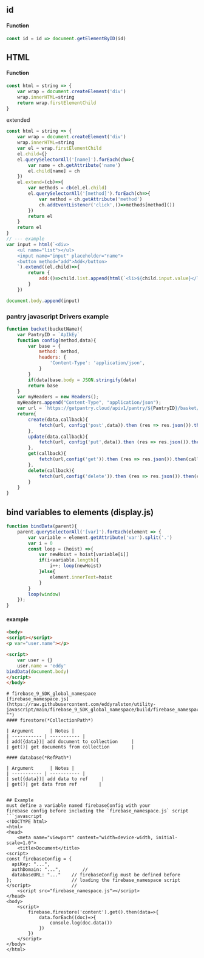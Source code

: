 ## id
#### Function
```javascript
const id = id => document.getElementByID(id)
```
## HTML
#### Function
```javascript
const html = string => {
    var wrap = document.createElement('div')
    wrap.innerHTML=string
    return wrap.firstElementChild
}
```
extended
```javascript
const html = string => {
    var wrap = document.createElement('div')
    wrap.innerHTML=string
    var el = wrap.firstElementChild
    el.child={}
    el.querySelectorAll('[name]').forEach(ch=>{
        var name = ch.getAttribute('name')
        el.child[name] = ch
    })
    el.extend=(cb)=>{
        var methods = cb(el,el.child)
        el.querySelectorAll('[method]').forEach(ch=>{
            var method = ch.getAttribute('method')
            ch.addEventListener('click',()=>methods[method]())
        })
        return el
    }
    return el
}
// --- example
var input = html(`<div>
    <ul name="list"></ul>
    <input name="input" placeholder="name">
    <button method="add">Add</button>
    `).extend((el,child)=>{
        return {
            add:()=>child.list.append(html(`<li>${child.input.value}</li>`))
        }
    })

document.body.append(input)

```


### pantry javascript Drivers example
```javascript
function bucket(bucketName){
    var PantryID = `ApIkEy`
    function config(method,data){
        var base = {
            method: method,
            headers: {
                'Content-Type': 'application/json',
            }
        }
        if(data)base.body = JSON.stringify(data)
        return base
    }
    var myHeaders = new Headers();
    myHeaders.append("Content-Type", "application/json");
    var url = `https://getpantry.cloud/apiv1/pantry/${PantryID}/basket/${bucketName}`
    return{
        create(data,callback){
            fetch(url, config('post',data)).then (res => res.json()).then(callback)
        },
        update(data,callback){
            fetch(url, config('put',data)).then (res => res.json()).then(callback)
        },
        get(callback){
            fetch(url,config('get')).then (res => res.json()).then(callback)
        },
        delete(callback){
            fetch(url,config('delete')).then (res => res.json()).then(callback)
        }
    }
}
```
## bind variables to elements (display.js)
```Javascript
function bindData(parent){
    parent.querySelectorAll('[var]').forEach(element => {
        var variable = element.getAttribute('var').split('.')
        var i = 0
        const loop = (hoist) =>{
            var newHoist = hoist[variable[i]]
            if(i<variable.length){
                i++; loop(newHoist)
            }else{
                element.innerText=hoist
            }
        }
        loop(window)
    });
}
```
#### example
```html
<body>
<script></script>
<p var="user.name"></p>

<script>
    var user = {}
    user.name = 'eddy'
bindData(document.body)
</script>
</body>
```
```
# firebase_9_SDK_global_namespace
[firebase_namespace.js](https://raw.githubusercontent.com/eddyralston/utility-javascript/main/firebase_9_SDK_global_namespace/build/firebase_namespace.j "")
#### firestore(*CollectionPath*)

| Argument      | Notes |
| ----------- | ----------- |
| add({data})| add document to collection     |
| get()| get documents from collection        |

#### database(*RefPath*)

| Argument      | Notes |
| ----------- | ----------- |
| set({data})| add data to ref     |
| get()| get data from ref        |


## Example
must define a variable named firebaseConfig with your 
firebase config before including the `firebase_namespace.js` script
```javascript
<!DOCTYPE html>
<html>
<head>
    <meta name="viewport" content="width=device-width, initial-scale=1.0">
    <title>Document</title>
<script>
const firebaseConfig = {
  apiKey: "...",
  authDomain: "...",		//
  databaseURL: "..." 	// firebaseConfig must be defined before
};						// loading the firebase_namespace script
</script>				//
    <script src="firebase_namespace.js"></script>
</head>
<body>
    <script>
        firebase.firestore('content').get().then(data=>{
            data.forEach((doc)=>{
                console.log(doc.data())
            })
        })
    </script>
</body>
</html>
